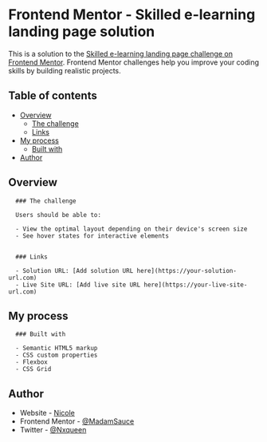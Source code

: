 # Frontend Mentor - Skilled e-learning landing page solution

This is a solution to the [Skilled e-learning landing page challenge on Frontend Mentor](https://www.frontendmentor.io/challenges/skilled-elearning-landing-page-S1ObDrZ8q). Frontend Mentor challenges help you improve your coding skills by building realistic projects.

## Table of contents

- [Overview](#overview)
  - [The challenge](#the-challenge)
  - [Links](#links)
- [My process](#my-process)
  - [Built with](#built-with)
- [Author](#author)



## Overview

      ### The challenge

      Users should be able to:

      - View the optimal layout depending on their device's screen size
      - See hover states for interactive elements


      ### Links

      - Solution URL: [Add solution URL here](https://your-solution-url.com)
      - Live Site URL: [Add live site URL here](https://your-live-site-url.com)

## My process

      ### Built with

      - Semantic HTML5 markup
      - CSS custom properties
      - Flexbox
      - CSS Grid

## Author

- Website - [Nicole](https://www.your-site.com)
- Frontend Mentor - [@MadamSauce](https://www.frontendmentor.io/profile/MadamSauce)
- Twitter - [@Nxqueen](https://www.twitter.com/_Nxqueen_)


